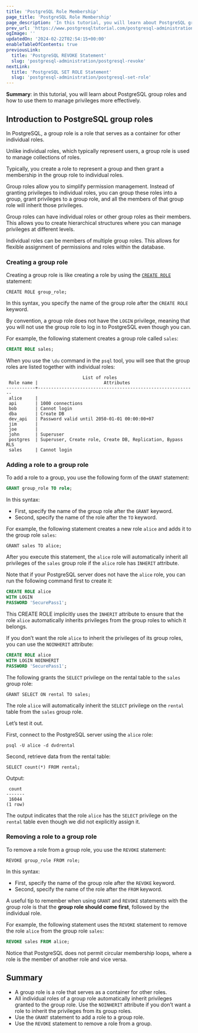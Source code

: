 ```yaml
---
title: 'PostgreSQL Role Membership'
page_title: 'PostgreSQL Role Membership'
page_description: 'In this tutorial, you will learn about PostgreSQL group roles and how to use them to manage privileges more effectively.'
prev_url: 'https://www.postgresqltutorial.com/postgresql-administration/postgresql-role-membership/'
ogImage: ''
updatedOn: '2024-02-22T02:54:15+00:00'
enableTableOfContents: true
previousLink:
  title: 'PostgreSQL REVOKE Statement'
  slug: 'postgresql-administration/postgresql-revoke'
nextLink:
  title: 'PostgreSQL SET ROLE Statement'
  slug: 'postgresql-administration/postgresql-set-role'
---
```


**Summary**: in this tutorial, you will learn about PostgreSQL group roles and how to use them to manage privileges more effectively.

## Introduction to PostgreSQL group roles

In PostgreSQL, a group role is a role that serves as a container for other individual roles.

Unlike individual roles, which typically represent users, a group role is used to manage collections of roles.

Typically, you create a role to represent a group and then grant a membership in the group role to individual roles.

Group roles allow you to simplify permission management. Instead of granting privileges to individual roles, you can group these roles into a group, grant privileges to a group role, and all the members of that group role will inherit those privileges.

Group roles can have individual roles or other group roles as their members. This allows you to create hierarchical structures where you can manage privileges at different levels.

Individual roles can be members of multiple group roles. This allows for flexible assignment of permissions and roles within the database.

### Creating a group role

Creating a group role is like creating a role by using the [`CREATE ROLE`](postgresql-roles) statement:

```sqlsqlsql
CREATE ROLE group_role;
```

In this syntax, you specify the name of the group role after the `CREATE ROLE` keyword.

By convention, a group role does not have the `LOGIN` privilege, meaning that you will not use the group role to log in to PostgreSQL even though you can.

For example, the following statement creates a group role called `sales`:

```sql
CREATE ROLE sales;
```

When you use the `\du` command in the `psql` tool, you will see that the group roles are listed together with individual roles:

```shell
                             List of roles
 Role name |                         Attributes
-----------+------------------------------------------------------------
 alice     |
 api       | 1000 connections
 bob       | Cannot login
 dba       | Create DB
 dev_api   | Password valid until 2050-01-01 00:00:00+07
 jim       |
 joe       |
 john      | Superuser
 postgres  | Superuser, Create role, Create DB, Replication, Bypass RLS
 sales     | Cannot login
```

### Adding a role to a group role

To add a role to a group, you use the following form of the `GRANT` statement:

```sql
GRANT group_role TO role;
```

In this syntax:

- First, specify the name of the group role after the `GRANT` keyword.
- Second, specify the name of the role after the `TO` keyword.

For example, the following statement creates a new role `alice` and adds it to the group role `sales`:

```
GRANT sales TO alice;
```

After you execute this statement, the `alice` role will automatically inherit all privileges of the `sales` group role if the `alice` role has `INHERIT` attribute.

Note that if your PostgreSQL server does not have the `alice` role, you can run the following command first to create it:

```sql
CREATE ROLE alice
WITH LOGIN
PASSWORD 'SecurePass1';
```

This CREATE ROLE implicitly uses the `INHERIT` attribute to ensure that the role `alice` automatically inherits privileges from the group roles to which it belongs.

If you don’t want the role `alice` to inherit the privileges of its group roles, you can use the `NOINHERIT` attribute:

```sql
CREATE ROLE alice
WITH LOGIN NOINHERIT
PASSWORD 'SecurePass1';
```

The following grants the `SELECT` privilege on the rental table to the `sales` group role:

```
GRANT SELECT ON rental TO sales;
```

The role `alice` will automatically inherit the `SELECT` privilege on the `rental` table from the `sales` group role.

Let’s test it out.

First, connect to the PostgreSQL server using the `alice` role:

```
psql -U alice -d dvdrental
```

Second, retrieve data from the rental table:

```
SELECT count(*) FROM rental;
```

Output:

```
 count
-------
 16044
(1 row)
```

The output indicates that the role `alice` has the `SELECT` privilege on the `rental` table even though we did not explicitly assign it.

### Removing a role to a group role

To remove a role from a group role, you use the `REVOKE` statement:

```
REVOKE group_role FROM role;
```

In this syntax:

- First, specify the name of the group role after the `REVOKE` keyword.
- Second, specify the name of the role after the `FROM` keyword.

A useful tip to remember when using `GRANT` and `REVOKE` statements with the group role is that the **group role should come first**, followed by the individual role.

For example, the following statement uses the `REVOKE` statement to remove the role `alice` from the group role `sales`:

```sql
REVOKE sales FROM alice;
```

Notice that PostgreSQL does not permit circular membership loops, where a role is the member of another role and vice versa.

## Summary

- A group role is a role that serves as a container for other roles.
- All individual roles of a group role automatically inherit privileges granted to the group role. Use the `NOINHERIT` attribute if you don’t want a role to inherit the privileges from its group roles.
- Use the `GRANT` statement to add a role to a group role.
- Use the `REVOKE` statement to remove a role from a group.
